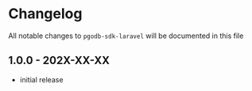 # Changelog

All notable changes to `pgodb-sdk-laravel` will be documented in this file

## 1.0.0 - 202X-XX-XX

- initial release
